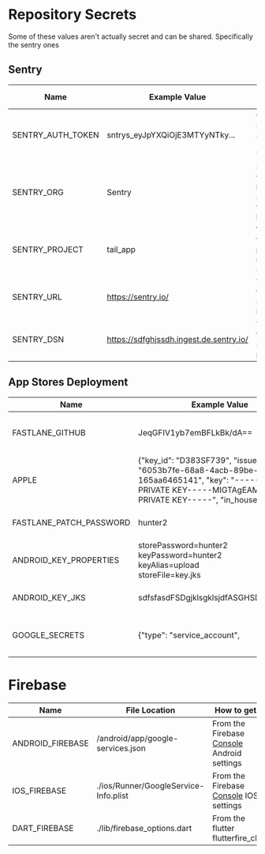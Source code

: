 # Repository Secrets

Some of these values aren't actually secret and can be shared. Specifically the sentry ones

## Sentry

| Name              | Example Value                             | How to get                                      | Uses                                       |
|-------------------|-------------------------------------------|-------------------------------------------------|--------------------------------------------|
| SENTRY_AUTH_TOKEN | sntrys_eyJpYXQiOjE3MTYyNTky...            | Go to Sentry -> Settings -> Auth Token          | Authenticate with sentry to upload symbols |
| SENTRY_ORG        | Sentry                                    | Listed at the top left of sentry when logged in | Which org to upload symbols to             |
| SENTRY_PROJECT    | tail_app                                  | Whatever the project is named in sentry         | Which project to upload symbols to         |
| SENTRY_URL        | <https://sentry.io/>                      | The url to the sentry instance                  | Which instance to upload symbols to        |
| SENTRY_DSN        | <https://sdfghjssdh.ingest.de.sentry.io/> | The dsn for the sentry project                  | Which instance to upload errors to         |

## App Stores Deployment

| Name                    | Example Value                                                                                                                                                            | How to get                                                                                                    | Uses                                            |
|-------------------------|--------------------------------------------------------------------------------------------------------------------------------------------------------------------------|---------------------------------------------------------------------------------------------------------------|-------------------------------------------------|
| FASTLANE_GITHUB         | JeqGFIV1yb7emBFLkBk/dA==                                                                                                                                                 | echo -n your_github_username:your_personal_access_token \| base64 -w 0                                        | Store certificates for fastlane match           |
| APPLE                   | {"key_id": "D383SF739", "issuer_id": "6053b7fe-68a8-4acb-89be-165aa6465141", "key": "-----BEGIN PRIVATE KEY-----MIGTAgEAMB----END PRIVATE KEY-----", "in_house": false } | Json file of apple credentials <https://docs.fastlane.tools/app-store-connect-api/>                           | Authenticate with Apple to upload to TestFlight |
| FASTLANE_PATCH_PASSWORD | hunter2                                                                                                                                                                  | Make a password                                                                                               | Encrypt match certificates                      |
| ANDROID_KEY_PROPERTIES  | storePassword=hunter2 <br> keyPassword=hunter2 <br> keyAlias=upload <br> storeFile=key.jks                                                                               | generate an android signing certificate and fill out [key.example.properties](android/key.example.properties) | sign apks                                       |
| ANDROID_KEY_JKS         | sdfsfasdFSDgjklsgklsjdfASGHSDLGHJFSD=                                                                                                                                    | cat AndroidKeystoreCodel1417.jks \| base64 -w 0                                                               | base64 form of the jks file                     |
| GOOGLE_SECRETS          | {"type": "service_account",                                                                                                                                              | Json file of google credentials <https://docs.fastlane.tools/actions/upload_to_play_store/>                   | Authenticate to google to upload builds         |

# Firebase

| Name             | File Location                         | How to get                                                                         | Uses                               |
|------------------|---------------------------------------|------------------------------------------------------------------------------------|------------------------------------|
| ANDROID_FIREBASE | /android/app/google-services.json     | From the Firebase [Console](https://console.firebase.google.com/) Android settings | Firebase ID for push notifications |
| IOS_FIREBASE     | ./ios/Runner/GoogleService-Info.plist | From the Firebase [Console](https://console.firebase.google.com/) IOS settings     |                                    |
| DART_FIREBASE    | ./lib/firebase_options.dart           | From the flutter flutterfire_cli                                                   |                                    |
